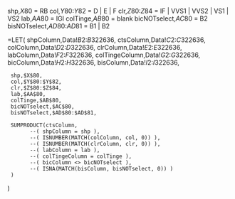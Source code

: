 
shp,$X$80 = RB
col,$Y$80:$Y$82 = D | E | F
clr,$Z$80:$Z$84 = IF | VVS1 | VVS2 | VS1 | VS2
lab,$AA$80 = IGI
colTinge,$AB$80 = blank
bicNOTselect,$AC$80 = B2
bisNOTselect,$AD$80:$AD$81 = B1 | B2



=LET(
     shpColumn,Data!$B$2:$B$322636,
     ctsColumn,Data!$C$2:$C$322636,
     colColumn,Data!$D$2:$D$322636,
     clrColumn,Data!$E$2:$E$322636,
     labColumn,Data!$F$2:$F$322636,
     colTingeColumn,Data!$G$2:$G$322636,
     bicColumn,Data!$H$2:$H$322636,
     bisColumn,Data!$I$2:$I$322636,

     shp,$X$80,
     col,$Y$80:$Y$82,
     clr,$Z$80:$Z$84,
     lab,$AA$80,
     colTinge,$AB$80,
     bicNOTselect,$AC$80,
     bisNOTselect,$AD$80:$AD$81,

     SUMPRODUCT(ctsColumn,
           --( shpColumn = shp ),
           --( ISNUMBER(MATCH(colColumn, col, 0)) ),
           --( ISNUMBER(MATCH(clrColumn, clr, 0)) ),
           --( labColumn = lab ),
           --( colTingeColumn = colTinge ),
           --( bicColumn <> bicNOTselect ),
           --( ISNA(MATCH(bisColumn, bisNOTselect, 0)) )
     )
)